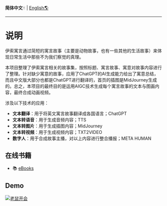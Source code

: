 **简体中文**🀄 | [English🌎](./README_en.md)

------------------------------------------------------------------------------------------

# 说明

伊索寓言通过简短的寓言故事（主要是动物故事，也有一些其他的生活故事）来体现日常生活中那些不为我们察觉的真理。

本项目整理了伊索寓言相关的故事集，按照标题、寓言故事、寓意对故事内容进行了整理。针对缺少寓意的故事，应用了ChatGPT的AI生成能力给出了寓意总结，而且中文版大部分也都是ChatGPT进行翻译的，首页的插图是MidJourney生成的。总之，本项目的最终目的是运用AIGC技术生成每个寓言故事的文本与图画内容，最终合成动画视频。

涉及以下技术的应用：
- **文本翻译**：用于将英文寓言故事翻译成各国语言；ChatGPT
- **文本转语音**：用于生成音频内容；TTS
- **文本转图片**：用于生成插图内容；MidJourney
- **文本转视频**：用于生成视频内容；TXT2VIDEO
- **数字人**：用于合成故事主播，对以上内容进行整合播报；META HUMAN

## 在线书籍

- 📚 [eBooks](https://aesopica.readthedocs.io/en/latest/index.html)


## Demo

[![老鼠开会](https://img.youtube.com/vi/5P_1XSAXsck/mqdefault.jpg)](https://youtu.be/5P_1XSAXsck)
